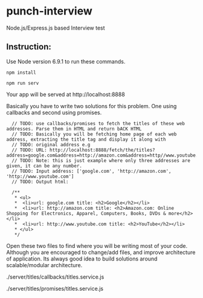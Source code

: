 # punch-interview
Node.js/Express.js based Interview test



## Instruction:
Use Node version 6.9.1 to run these commands.

`npm install`

`npm run serv`

Your app will be served at http://localhost:8888

Basically you have to write two solutions for this problem. One using callbacks and second using promises.

```
  // TODO: use callbacks/promises to fetch the titles of these web addresses. Parse them in HTML and return bACK HTML
  // TODO: Basically you will be fetching home page of each web address, extracting the title tag and display it along with
  // TODO: original address e.g
  // TODO: URL: http://localhost:8888/fetch/the/titles?address=google.com&address=http://amazon.com&address=http//www.youtube.com
  // TODO: Note: this is just example where only three addresses are given, it can be any number.
  // TODO: Input address: ['google.com', 'http://amazon.com', 'http://www.youtube.com']
  // TODO: Output html:

  /**
   * <ul>
   *  <li>url: google.com title: <h2>Google</h2></li>
   *  <li>url: http://amazon.com title: <h2>Amazon.com: Online Shopping for Electronics, Apparel, Computers, Books, DVDs & more</h2></li>
   *  <li>url: http://www.youtube.com title: <h2>YouTube</h2></li>
   * </ul>
   */
```

Open these two files to find where you will be writing most of your code. Although you are encouraged to change/add files, and improve
architecture of application. Its always good idea to build solutions around scalable/modular architecture.

./server/titles/callbacks/titles.service.js

./server/titles/promises/titles.service.js
